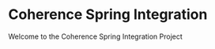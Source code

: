 Coherence Spring Integration
============================

Welcome to the Coherence Spring Integration Project
